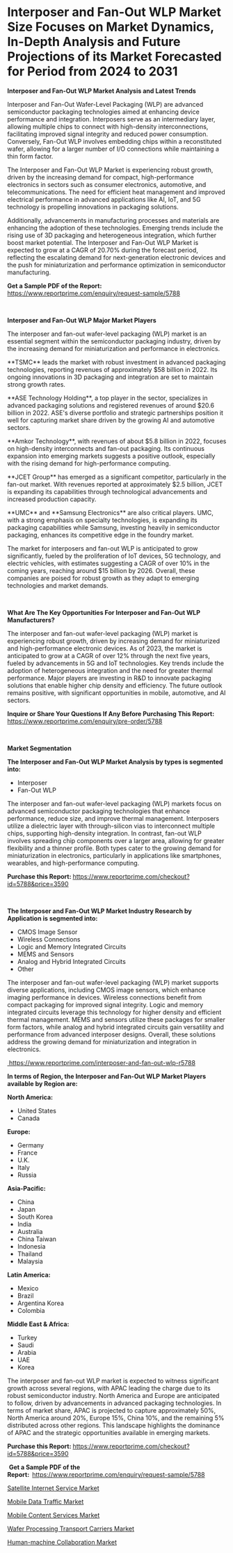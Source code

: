 <p><h1>Interposer and Fan-Out WLP Market Size Focuses on Market Dynamics, In-Depth Analysis and Future Projections of its Market Forecasted for Period from 2024 to 2031</h1></p><p><strong>Interposer and Fan-Out WLP Market Analysis and Latest Trends</strong></p>
<p><p>Interposer and Fan-Out Wafer-Level Packaging (WLP) are advanced semiconductor packaging technologies aimed at enhancing device performance and integration. Interposers serve as an intermediary layer, allowing multiple chips to connect with high-density interconnections, facilitating improved signal integrity and reduced power consumption. Conversely, Fan-Out WLP involves embedding chips within a reconstituted wafer, allowing for a larger number of I/O connections while maintaining a thin form factor.</p><p>The Interposer and Fan-Out WLP Market is experiencing robust growth, driven by the increasing demand for compact, high-performance electronics in sectors such as consumer electronics, automotive, and telecommunications. The need for efficient heat management and improved electrical performance in advanced applications like AI, IoT, and 5G technology is propelling innovations in packaging solutions. </p><p>Additionally, advancements in manufacturing processes and materials are enhancing the adoption of these technologies. Emerging trends include the rising use of 3D packaging and heterogeneous integration, which further boost market potential. The Interposer and Fan-Out WLP Market is expected to grow at a CAGR of 20.70% during the forecast period, reflecting the escalating demand for next-generation electronic devices and the push for miniaturization and performance optimization in semiconductor manufacturing.</p></p>
<p><strong>Get a Sample PDF of the Report:&nbsp;</strong> <a href="https://www.reportprime.com/enquiry/request-sample/5788?utm_campaign=1789&utm_medium=2&utm_source=Github&utm_content=ia&utm_term=27112024&utm_id=interposer-and-fan-out-wlp">https://www.reportprime.com/enquiry/request-sample/5788</a></p>
<p>&nbsp;</p>
<p><strong>Interposer and Fan-Out WLP Major Market Players</strong></p>
<p><p>The interposer and fan-out wafer-level packaging (WLP) market is an essential segment within the semiconductor packaging industry, driven by the increasing demand for miniaturization and performance in electronics.</p><p>**TSMC** leads the market with robust investment in advanced packaging technologies, reporting revenues of approximately $58 billion in 2022. Its ongoing innovations in 3D packaging and integration are set to maintain strong growth rates.</p><p>**ASE Technology Holding**, a top player in the sector, specializes in advanced packaging solutions and registered revenues of around $20.6 billion in 2022. ASE's diverse portfolio and strategic partnerships position it well for capturing market share driven by the growing AI and automotive sectors.</p><p>**Amkor Technology**, with revenues of about $5.8 billion in 2022, focuses on high-density interconnects and fan-out packaging. Its continuous expansion into emerging markets suggests a positive outlook, especially with the rising demand for high-performance computing.</p><p>**JCET Group** has emerged as a significant competitor, particularly in the fan-out market. With revenues reported at approximately $2.5 billion, JCET is expanding its capabilities through technological advancements and increased production capacity.</p><p>**UMC** and **Samsung Electronics** are also critical players. UMC, with a strong emphasis on specialty technologies, is expanding its packaging capabilities while Samsung, investing heavily in semiconductor packaging, enhances its competitive edge in the foundry market.</p><p>The market for interposers and fan-out WLP is anticipated to grow significantly, fueled by the proliferation of IoT devices, 5G technology, and electric vehicles, with estimates suggesting a CAGR of over 10% in the coming years, reaching around $15 billion by 2026. Overall, these companies are poised for robust growth as they adapt to emerging technologies and market demands.</p></p>
<p>&nbsp;</p>
<p><strong>What Are The Key Opportunities For Interposer and Fan-Out WLP Manufacturers?</strong></p>
<p><p>The interposer and fan-out wafer-level packaging (WLP) market is experiencing robust growth, driven by increasing demand for miniaturized and high-performance electronic devices. As of 2023, the market is anticipated to grow at a CAGR of over 12% through the next five years, fueled by advancements in 5G and IoT technologies. Key trends include the adoption of heterogeneous integration and the need for greater thermal performance. Major players are investing in R&D to innovate packaging solutions that enable higher chip density and efficiency. The future outlook remains positive, with significant opportunities in mobile, automotive, and AI sectors.</p></p>
<p><strong>Inquire or Share Your Questions If Any Before Purchasing This Report:</strong> <a href="https://www.reportprime.com/enquiry/pre-order/5788?utm_campaign=1789&utm_medium=2&utm_source=Github&utm_content=ia&utm_term=27112024&utm_id=interposer-and-fan-out-wlp">https://www.reportprime.com/enquiry/pre-order/5788</a></p>
<p>&nbsp;</p>
<p><strong>Market Segmentation</strong></p>
<p><strong>The Interposer and Fan-Out WLP Market Analysis by types is segmented into:</strong></p>
<p><ul><li>Interposer</li><li>Fan-Out WLP</li></ul></p>
<p><p>The interposer and fan-out wafer-level packaging (WLP) markets focus on advanced semiconductor packaging technologies that enhance performance, reduce size, and improve thermal management. Interposers utilize a dielectric layer with through-silicon vias to interconnect multiple chips, supporting high-density integration. In contrast, fan-out WLP involves spreading chip components over a larger area, allowing for greater flexibility and a thinner profile. Both types cater to the growing demand for miniaturization in electronics, particularly in applications like smartphones, wearables, and high-performance computing.</p></p>
<p><strong>Purchase this Report:&nbsp;</strong><a href="https://www.reportprime.com/checkout?id=5788&price=3590&utm_campaign=1789&utm_medium=2&utm_source=Github&utm_content=ia&utm_term=27112024&utm_id=interposer-and-fan-out-wlp">https://www.reportprime.com/checkout?id=5788&price=3590</a></p>
<p>&nbsp;</p>
<p><strong>The Interposer and Fan-Out WLP Market Industry Research by Application is segmented into:</strong></p>
<p><ul><li>CMOS Image Sensor</li><li>Wireless Connections</li><li>Logic and Memory Integrated Circuits</li><li>MEMS and Sensors</li><li>Analog and Hybrid Integrated Circuits</li><li>Other</li></ul></p>
<p><p>The interposer and fan-out wafer-level packaging (WLP) market supports diverse applications, including CMOS image sensors, which enhance imaging performance in devices. Wireless connections benefit from compact packaging for improved signal integrity. Logic and memory integrated circuits leverage this technology for higher density and efficient thermal management. MEMS and sensors utilize these packages for smaller form factors, while analog and hybrid integrated circuits gain versatility and performance from advanced interposer designs. Overall, these solutions address the growing demand for miniaturization and integration in electronics.</p></p>
<p><a href="https://www.reportprime.com/interposer-and-fan-out-wlp-r5788?utm_campaign=1789&utm_medium=2&utm_source=Github&utm_content=ia&utm_term=27112024&utm_id=interposer-and-fan-out-wlp">&nbsp;https://www.reportprime.com/interposer-and-fan-out-wlp-r5788</a></p>
<p><strong>In terms of Region, the Interposer and Fan-Out WLP Market Players available by Region are:</strong></p>
<p>
    <p> <strong> North America: </strong>
        <ul>
            <li>United States</li>
            <li>Canada</li>
        </ul>
        </p> 
    <p> <strong> Europe: </strong>
        <ul>
            <li>Germany</li>
            <li>France</li>
            <li>U.K.</li>
            <li>Italy</li>
            <li>Russia</li>
        </ul>
        </p> 
    <p> <strong> Asia-Pacific: </strong>
        <ul>
            <li>China</li>
            <li>Japan</li>
            <li>South Korea</li>
            <li>India</li>
            <li>Australia</li>
            <li>China Taiwan</li>
            <li>Indonesia</li>
            <li>Thailand</li>
            <li>Malaysia</li>
        </ul>
        </p> 
    <p> <strong> Latin America: </strong>
        <ul>
            <li>Mexico</li>
            <li>Brazil</li>
            <li>Argentina Korea</li>
            <li>Colombia</li>
        </ul>
        </p> 
    <p> <strong> Middle East & Africa: </strong>
        <ul>
            <li>Turkey</li>
            <li>Saudi</li>
            <li>Arabia</li>
            <li>UAE</li>
            <li>Korea</li>
        </ul>
    </p>
    </p>
<p><p>The interposer and fan-out WLP market is expected to witness significant growth across several regions, with APAC leading the charge due to its robust semiconductor industry. North America and Europe are anticipated to follow, driven by advancements in advanced packaging technologies. In terms of market share, APAC is projected to capture approximately 50%, North America around 20%, Europe 15%, China 10%, and the remaining 5% distributed across other regions. This landscape highlights the dominance of APAC and the strategic opportunities available in emerging markets.</p></p>
<p><strong>Purchase this Report: </strong><a href="https://www.reportprime.com/checkout?id=5788&price=3590&utm_campaign=1789&utm_medium=2&utm_source=Github&utm_content=ia&utm_term=27112024&utm_id=interposer-and-fan-out-wlp">https://www.reportprime.com/checkout?id=5788&price=3590</a></p>
<p>&nbsp;<strong>Get a Sample PDF of the Report:&nbsp;&nbsp;</strong><a href="https://www.reportprime.com/enquiry/request-sample/5788?utm_campaign=1789&utm_medium=2&utm_source=Github&utm_content=ia&utm_term=27112024&utm_id=interposer-and-fan-out-wlp">https://www.reportprime.com/enquiry/request-sample/5788</a></p>
<p><strong></strong></p>
<p><p><a href="https://issuu.com/reportprime-2/docs/satellite-internet-service-market-s_cbecfa816ee3ea?utm_campaign=1789&utm_medium=2&utm_source=Github&utm_content=ia&utm_term=27112024&utm_id=interposer-and-fan-out-wlp">Satellite Internet Service Market</a></p><p><a href="https://www.linkedin.com/pulse/mobile-data-traffic-market-size-insights-types-share-selling-adqzf?utm_campaign=1789&utm_medium=2&utm_source=Github&utm_content=ia&utm_term=27112024&utm_id=interposer-and-fan-out-wlp">Mobile Data Traffic Market</a></p><p><a href="https://www.linkedin.com/pulse/mobile-content-services-market-growth-outlook-comprehensive-analysis-juqrf?utm_campaign=1789&utm_medium=2&utm_source=Github&utm_content=ia&utm_term=27112024&utm_id=interposer-and-fan-out-wlp">Mobile Content Services Market</a></p><p><a href="https://github.com/marlanamarvn/Market-Research-Report-List-1/blob/main/wafer-processing-transport-carriers-market.md?utm_campaign=1789&utm_medium=2&utm_source=Github&utm_content=ia&utm_term=27112024&utm_id=interposer-and-fan-out-wlp">Wafer Processing Transport Carriers Market</a></p><p><a href="https://issuu.com/reportprime-2/docs/human-machine-collaboration-market-_4f2446e6a7fedc?utm_campaign=1789&utm_medium=2&utm_source=Github&utm_content=ia&utm_term=27112024&utm_id=interposer-and-fan-out-wlp">Human-machine Collaboration Market</a></p></p>